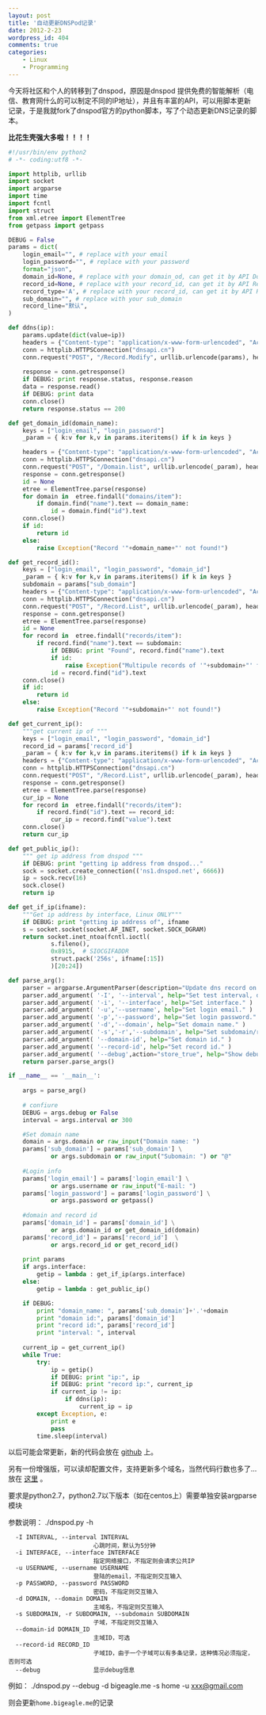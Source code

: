 ```yaml
---
layout: post
title: '自动更新DNSPod记录'
date: 2012-2-23
wordpress_id: 404
comments: true
categories: 
    - Linux
    - Programming
---
```

今天将社区和个人的转移到了dnspod，原因是dnspod 提供免费的智能解析（电信、教育网什么的可以制定不同的IP地址），并且有丰富的API，可以用脚本更新记录，于是我就fork了dnspod官方的python脚本，写了个动态更新DNS记录的脚本。

**比花生壳强大多啦！！！！**
<!--more-->

```python
#!/usr/bin/env python2
# -*- coding:utf8 -*-

import httplib, urllib
import socket
import argparse
import time
import fcntl
import struct
from xml.etree import ElementTree
from getpass import getpass

DEBUG = False
params = dict(
    login_email="", # replace with your email
    login_password="", # replace with your password
    format="json",
    domain_id=None, # replace with your domain_od, can get it by API Domain.List
    record_id=None, # replace with your record_id, can get it by API Record.List
    record_type='A', # replace with your record_id, can get it by API Record.List
    sub_domain="", # replace with your sub_domain
    record_line="默认",
)

def ddns(ip):
    params.update(dict(value=ip))
    headers = {"Content-type": "application/x-www-form-urlencoded", "Accept": "text/json"}
    conn = httplib.HTTPSConnection("dnsapi.cn")
    conn.request("POST", "/Record.Modify", urllib.urlencode(params), headers)
    
    response = conn.getresponse()
    if DEBUG: print response.status, response.reason
    data = response.read()
    if DEBUG: print data
    conn.close()
    return response.status == 200

def get_domain_id(domain_name):
    keys = ["login_email", "login_password"]
    _param = { k:v for k,v in params.iteritems() if k in keys }

    headers = {"Content-type": "application/x-www-form-urlencoded", "Accept": "text/json"}
    conn = httplib.HTTPSConnection("dnsapi.cn")
    conn.request("POST", "/Domain.list", urllib.urlencode(_param), headers)
    response = conn.getresponse()
    id = None
    etree = ElementTree.parse(response)
    for domain in  etree.findall("domains/item"):
        if domain.find("name").text == domain_name:
            id = domain.find("id").text          
    conn.close()
    if id:
        return id
    else:
        raise Exception("Record '"+domain_name+"' not found!")

def get_record_id():
    keys = ["login_email", "login_password", "domain_id"]
    _param = { k:v for k,v in params.iteritems() if k in keys }
    subdomain = params["sub_domain"]
    headers = {"Content-type": "application/x-www-form-urlencoded", "Accept": "text/json"}
    conn = httplib.HTTPSConnection("dnsapi.cn")
    conn.request("POST", "/Record.List", urllib.urlencode(_param), headers)
    response = conn.getresponse()
    etree = ElementTree.parse(response)
    id = None
    for record in  etree.findall("records/item"):
        if record.find("name").text == subdomain:
            if DEBUG: print "Found", record.find("name").text
            if id:
                raise Exception("Multipule records of '"+subdomain+"' found. Please specify record id! ")
            id = record.find("id").text
    conn.close()
    if id:
        return id
    else:
        raise Exception("Record '"+subdomain+"' not found!")

def get_current_ip():
    """get current ip of """
    keys = ["login_email", "login_password", "domain_id"]
    record_id = params['record_id']
    _param = { k:v for k,v in params.iteritems() if k in keys }
    headers = {"Content-type": "application/x-www-form-urlencoded", "Accept": "text/json"}
    conn = httplib.HTTPSConnection("dnsapi.cn")
    conn.request("POST", "/Record.List", urllib.urlencode(_param), headers)
    response = conn.getresponse()
    etree = ElementTree.parse(response)
    cur_ip = None
    for record in  etree.findall("records/item"):
        if record.find("id").text == record_id:
            cur_ip = record.find("value").text
    conn.close()
    return cur_ip

def get_public_ip():
    """ get ip address from dnspod """
    if DEBUG: print "getting ip address from dnspod..."
    sock = socket.create_connection(('ns1.dnspod.net', 6666))
    ip = sock.recv(16)
    sock.close()
    return ip

def get_if_ip(ifname):
    """Get ip address by interface, Linux ONLY"""
    if DEBUG: print "getting ip address of", ifname
    s = socket.socket(socket.AF_INET, socket.SOCK_DGRAM)
    return socket.inet_ntoa(fcntl.ioctl(
            s.fileno(),
            0x8915,  # SIOCGIFADDR
            struct.pack('256s', ifname[:15])
            )[20:24])

def parse_arg():
    parser = argparse.ArgumentParser(description="Update dns record on dnspod dynamically.")
    parser.add_argument( '-I', '--interval', help="Set test interval, default is 300 seconds." )
    parser.add_argument( '-i', '--interface', help="Set interface." )
    parser.add_argument( '-u','--username', help="Set login email." )
    parser.add_argument( '-p','--password', help="Set login password." )
    parser.add_argument( '-d','--domain', help="Set domain name." )
    parser.add_argument( '-s','-r','--subdomain', help="Set subdomain/record name." )
    parser.add_argument( '--domain-id', help="Set domain id." )
    parser.add_argument( '--record-id', help="Set record id." )
    parser.add_argument( '--debug',action="store_true", help="Show debug outputs." )
    return parser.parse_args()

if __name__ == '__main__':
    
    args = parse_arg()
    
    # confiure
    DEBUG = args.debug or False
    interval = args.interval or 300

    #Set domain name
    domain = args.domain or raw_input("Domain name: ")
    params['sub_domain'] = params['sub_domain'] \
            or args.subdomain or raw_input("Subomain: ") or "@"
    
    #Login info
    params['login_email'] = params['login_email'] \
            or args.username or raw_input("E-mail: ")
    params['login_password'] = params['login_password'] \
            or args.password or getpass()
    
    #domain and record id
    params['domain_id'] = params['domain_id'] \
            or args.domain_id or get_domain_id(domain)
    params['record_id'] = params['record_id']  \
            or args.record_id or get_record_id()
    
    print params
    if args.interface:
        getip = lambda : get_if_ip(args.interface)
    else:
        getip = lambda : get_public_ip()

    if DEBUG:
        print "domain_name: ", params['sub_domain']+'.'+domain
        print "domain id:", params['domain_id']
        print "record id:", params['record_id']
        print "interval: ", interval
    
    current_ip = get_current_ip()
    while True:
        try:
            ip = getip()
            if DEBUG: print "ip:", ip
            if DEBUG: print "record ip:", current_ip
            if current_ip != ip:
                if ddns(ip):
                    current_ip = ip
        except Exception, e:
            print e
            pass
        time.sleep(interval)
```

以后可能会常更新，新的代码会放在 [github](https://gist.github.com/833369) 上。

另有一份增强版，可以读却配置文件，支持更新多个域名，当然代码行数也多了... 放在 [这里](https://gist.github.com/1895388) </a> 。

要求是python2.7，python2.7以下版本（如在centos上）需要单独安装argparse模块

参数说明：
    ./dnspod.py -h 

      -I INTERVAL, --interval INTERVAL
                            心跳时间，默认为5分钟
      -i INTERFACE, --interface INTERFACE
                            指定网络接口，不指定则会请求公共IP
      -u USERNAME, --username USERNAME
                            登陆的email，不指定则交互输入
      -p PASSWORD, --password PASSWORD
                            密码，不指定则交互输入
      -d DOMAIN, --domain DOMAIN
                            主域名，不指定则交互输入
      -s SUBDOMAIN, -r SUBDOMAIN, --subdomain SUBDOMAIN
                            子域，不指定则交互输入
      --domain-id DOMAIN_ID
                            主域ID，可选
      --record-id RECORD_ID
                            子域ID，由于一个子域可以有多条记录，这种情况必须指定，否则可选
      --debug               显示debug信息

例如：
    ./dnspod.py --debug -d bigeagle.me -s home -u xxx@gmail.com

则会更新`home.bigeagle.me`的记录
